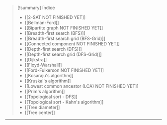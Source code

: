 > [!summary] Índice
> - [[2-SAT NOT FINISHED YET]]
> - [[Bellman-Ford]]
> - [[Bipartite graph NOT FINISHED YET]]
> - [[Breadth-first search (BFS)]]
> - [[Breadth-first search grid (BFS-Grid)]]
> - [[Connected component NOT FINISHED YET]]
> - [[Depth-first search (DFS)]]
> - [[Depth-first search grid (DFS-Grid)]]
> - [[Dijkstra]]
> - [[Floyd-Warshall]]
> - [[Ford-Fulkerson NOT FINISHED YET]]
> - [[Kosaraju's algorithm]]
> - [[Kruskal's algorithm]]
> - [[Lowest common ancestor (LCA) NOT FINISHED YET]]
> - [[Prim's algorithm]]
> - [[Topological sort - DFS]]
> - [[Topological sort - Kahn's algorithm]]
> - [[Tree diameter]]
> - [[Tree center]]

---